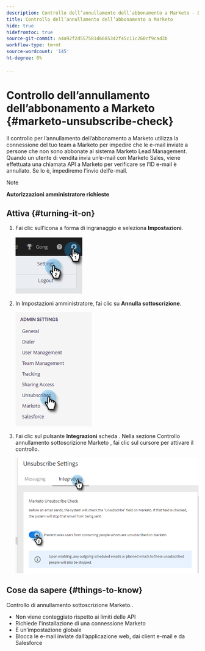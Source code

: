 ```yaml
---
description: Controllo dell’annullamento dell’abbonamento a Marketo - Documenti Marketo - Documentazione del prodotto
title: Controllo dell’annullamento dell’abbonamento a Marketo
hide: true
hidefromtoc: true
source-git-commit: a4a92f2d557581d6685342f45c11c260cf9cad3b
workflow-type: tm+mt
source-wordcount: '145'
ht-degree: 0%

---
```


# Controllo dell’annullamento dell’abbonamento a Marketo {#marketo-unsubscribe-check}

Il controllo per l’annullamento dell’abbonamento a Marketo utilizza la connessione del tuo team a Marketo per impedire che le e-mail inviate a persone che non sono abbonate al sistema Marketo Lead Management. Quando un utente di vendita invia un’e-mail con Marketo Sales, viene effettuata una chiamata API a Marketo per verificare se l’ID e-mail è annullato. Se lo è, impediremo l’invio dell’e-mail.

>[!NOTE]
>
>**Autorizzazioni amministratore richieste**

## Attiva {#turning-it-on}

1. Fai clic sull’icona a forma di ingranaggio e seleziona **Impostazioni**.

   ![](assets/marketo-unsubscribe-check-1.png)

1. In Impostazioni amministratore, fai clic su **Annulla sottoscrizione**.

   ![](assets/marketo-unsubscribe-check-2.png)

1. Fai clic sul pulsante **Integrazioni** scheda . Nella sezione Controllo annullamento sottoscrizione Marketo , fai clic sul cursore per attivare il controllo.

   ![](assets/marketo-unsubscribe-check-3.png)

## Cose da sapere {#things-to-know}

Controllo di annullamento sottoscrizione Marketo..

* Non viene conteggiato rispetto ai limiti delle API
* Richiede l&#39;installazione di una connessione Marketo
* È un’impostazione globale
* Blocca le e-mail inviate dall’applicazione web, dai client e-mail e da Salesforce
